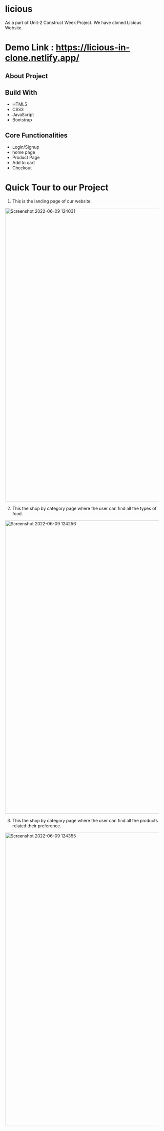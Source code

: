 # licious
As a part of Unit-2 Construct Week Project. We have cloned Licious Website.

# Demo Link : https://licious-in-clone.netlify.app/

## About Project

## Build With
* HTML5
* CSS3
* JavaScript
* Bootstrap
  
## Core Functionalities
* Login/Signup
* home page
* Product Page
* Add to cart
* Checkout

# Quick Tour to our Project
1. This is the landing page of our website.
<img width="960" alt="Screenshot 2022-06-09 124031" src="https://user-images.githubusercontent.com/97451974/172787415-1ee538e7-f8e6-49d0-b596-1690c7bb7096.png">


2. This the shop by category page where the user can find all the types of food.
<img width="959" alt="Screenshot 2022-06-09 124256" src="https://user-images.githubusercontent.com/97451974/172787453-9f67f6f7-ab7b-4799-91b6-14474c845a8d.png">


3. This the shop by category page where the user can find all the products related their preference.
<img width="960" alt="Screenshot 2022-06-09 124355" src="https://user-images.githubusercontent.com/97451974/172787512-86555a4b-ee67-484a-adac-245b3ea228fb.png">

